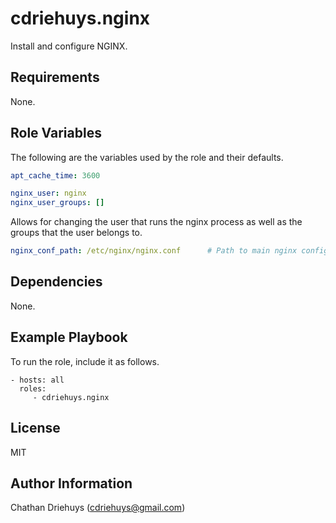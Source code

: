 cdriehuys.nginx
=========

Install and configure NGINX.

Requirements
------------

None.

Role Variables
--------------

The following are the variables used by the role and their defaults.

```YAML
apt_cache_time: 3600
```

```YAML
nginx_user: nginx
nginx_user_groups: []
```

Allows for changing the user that runs the nginx process as well as the groups
that the user belongs to.

```YAML
nginx_conf_path: /etc/nginx/nginx.conf      # Path to main nginx config file
```

Dependencies
------------

None.

Example Playbook
----------------

To run the role, include it as follows.

    - hosts: all
      roles:
         - cdriehuys.nginx

License
-------

MIT

Author Information
------------------

Chathan Driehuys (cdriehuys@gmail.com)
